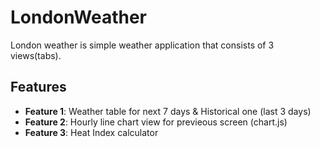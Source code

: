 # LondonWeather

London weather is simple weather application that consists of 3 views(tabs).

## Features

- **Feature 1**: Weather table for next 7 days & Historical one (last 3 days)
- **Feature 2**: Hourly line chart view for previeous screen (chart.js)
- **Feature 3**: Heat Index calculator